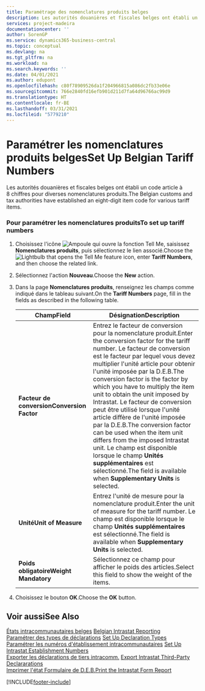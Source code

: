 ```yaml
---
title: Paramétrage des nomenclatures produits belges
description: Les autorités douanières et fiscales belges ont établi un code article à 8 chiffres pour diverses nomenclatures produits.
services: project-madeira
documentationcenter: ''
author: SorenGP
ms.service: dynamics365-business-central
ms.topic: conceptual
ms.devlang: na
ms.tgt_pltfrm: na
ms.workload: na
ms.search.keywords: ''
ms.date: 04/01/2021
ms.author: edupont
ms.openlocfilehash: c80f78909526da1f204966815a086dc2fb33e06e
ms.sourcegitcommit: 766e2840fd16efb901d211d7fa64d96766ac99d9
ms.translationtype: HT
ms.contentlocale: fr-BE
ms.lasthandoff: 03/31/2021
ms.locfileid: "5779210"
---
```

# <a name="set-up-belgian-tariff-numbers"></a><span data-ttu-id="4358f-103">Paramétrer les nomenclatures produits belges</span><span class="sxs-lookup"><span data-stu-id="4358f-103">Set Up Belgian Tariff Numbers</span></span>
<span data-ttu-id="4358f-104">Les autorités douanières et fiscales belges ont établi un code article à 8 chiffres pour diverses nomenclatures produits.</span><span class="sxs-lookup"><span data-stu-id="4358f-104">The Belgian customs and tax authorities have established an eight-digit item code for various tariff items.</span></span>  

### <a name="to-set-up-tariff-numbers"></a><span data-ttu-id="4358f-105">Pour paramétrer les nomenclatures produits</span><span class="sxs-lookup"><span data-stu-id="4358f-105">To set up tariff numbers</span></span>  

1.  <span data-ttu-id="4358f-106">Choisissez l'icône ![Ampoule qui ouvre la fonction Tell Me](../../media/ui-search/search_small.png "Dites-moi ce que vous voulez faire"), saisissez **Nomenclatures produits**, puis sélectionnez le lien associé.</span><span class="sxs-lookup"><span data-stu-id="4358f-106">Choose the ![Lightbulb that opens the Tell Me feature](../../media/ui-search/search_small.png "Tell me what you want to do") icon, enter **Tariff Numbers**, and then choose the related link.</span></span>  
2.  <span data-ttu-id="4358f-107">Sélectionnez l'action **Nouveau**.</span><span class="sxs-lookup"><span data-stu-id="4358f-107">Choose the **New** action.</span></span>  
3.  <span data-ttu-id="4358f-108">Dans la page **Nomenclatures produits**, renseignez les champs comme indiqué dans le tableau suivant.</span><span class="sxs-lookup"><span data-stu-id="4358f-108">On the **Tariff Numbers** page, fill in the fields as described in the following table.</span></span>  

    |<span data-ttu-id="4358f-109">Champ</span><span class="sxs-lookup"><span data-stu-id="4358f-109">Field</span></span>|<span data-ttu-id="4358f-110">Désignation</span><span class="sxs-lookup"><span data-stu-id="4358f-110">Description</span></span>|  
    |---------------------------------|---------------------------------------|  
    |<span data-ttu-id="4358f-111">**Facteur de conversion**</span><span class="sxs-lookup"><span data-stu-id="4358f-111">**Conversion Factor**</span></span>|<span data-ttu-id="4358f-112">Entrez le facteur de conversion pour la nomenclature produit.</span><span class="sxs-lookup"><span data-stu-id="4358f-112">Enter the conversion factor for the tariff number.</span></span> <span data-ttu-id="4358f-113">Le facteur de conversion est le facteur par lequel vous devez multiplier l'unité article pour obtenir l'unité imposée par la D.E.B.</span><span class="sxs-lookup"><span data-stu-id="4358f-113">The conversion factor is the factor by which you have to multiply the item unit to obtain the unit imposed by Intrastat.</span></span> <span data-ttu-id="4358f-114">Le facteur de conversion peut être utilisé lorsque l'unité article diffère de l'unité imposée par la D.E.B.</span><span class="sxs-lookup"><span data-stu-id="4358f-114">The conversion factor can be used when the item unit differs from the imposed Intrastat unit.</span></span> <span data-ttu-id="4358f-115">Le champ est disponible lorsque le champ **Unités supplémentaires** est sélectionné.</span><span class="sxs-lookup"><span data-stu-id="4358f-115">The field is available when **Supplementary Units** is selected.</span></span>|  
    |<span data-ttu-id="4358f-116">**Unité**</span><span class="sxs-lookup"><span data-stu-id="4358f-116">**Unit of Measure**</span></span>|<span data-ttu-id="4358f-117">Entrez l'unité de mesure pour la nomenclature produit.</span><span class="sxs-lookup"><span data-stu-id="4358f-117">Enter the unit of measure for the tariff number.</span></span> <span data-ttu-id="4358f-118">Le champ est disponible lorsque le champ **Unités supplémentaires** est sélectionné.</span><span class="sxs-lookup"><span data-stu-id="4358f-118">The field is available when **Supplementary Units** is selected.</span></span>|  
    |<span data-ttu-id="4358f-119">**Poids obligatoire**</span><span class="sxs-lookup"><span data-stu-id="4358f-119">**Weight Mandatory**</span></span>|<span data-ttu-id="4358f-120">Sélectionnez ce champ pour afficher le poids des articles.</span><span class="sxs-lookup"><span data-stu-id="4358f-120">Select this field to show the weight of the items.</span></span>|  

4.  <span data-ttu-id="4358f-121">Choisissez le bouton **OK**.</span><span class="sxs-lookup"><span data-stu-id="4358f-121">Choose the **OK** button.</span></span>  
  
## <a name="see-also"></a><span data-ttu-id="4358f-122">Voir aussi</span><span class="sxs-lookup"><span data-stu-id="4358f-122">See Also</span></span>  
 <span data-ttu-id="4358f-123">[États intracommunautaires belges](belgian-intrastat-reporting.md) </span><span class="sxs-lookup"><span data-stu-id="4358f-123">[Belgian Intrastat Reporting](belgian-intrastat-reporting.md) </span></span>  
 <span data-ttu-id="4358f-124">[Paramétrer des types de déclarations](how-to-set-up-declaration-types.md) </span><span class="sxs-lookup"><span data-stu-id="4358f-124">[Set Up Declaration Types](how-to-set-up-declaration-types.md) </span></span>  
 <span data-ttu-id="4358f-125">[Paramétrer les numéros d'établissement intracommunautaires](how-to-set-up-intrastat-establishment-numbers.md) </span><span class="sxs-lookup"><span data-stu-id="4358f-125">[Set Up Intrastat Establishment Numbers](how-to-set-up-intrastat-establishment-numbers.md) </span></span>  
 <span data-ttu-id="4358f-126">[Exporter les déclarations de tiers intracomm.](how-to-export-intrastat-third-party-declararations.md) </span><span class="sxs-lookup"><span data-stu-id="4358f-126">[Export Intrastat Third-Party Declararations](how-to-export-intrastat-third-party-declararations.md) </span></span>  
 [<span data-ttu-id="4358f-127">Imprimer l'état Formulaire de D.E.B.</span><span class="sxs-lookup"><span data-stu-id="4358f-127">Print the Intrastat Form Report</span></span>](how-to-print-the-intrastat-form-report.md)


[!INCLUDE[footer-include](../../includes/footer-banner.md)]